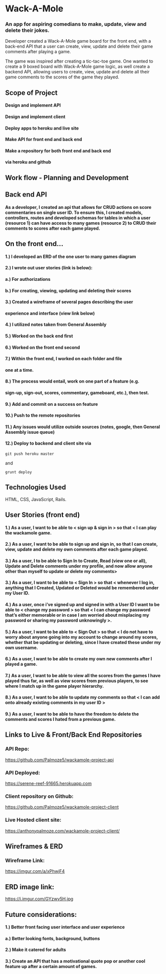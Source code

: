 # Wack-A-Mole
### An app for aspiring comedians to make, update, view and delete their jokes.
Developer created a Wack-A-Mole game board for the front end, with a back-end API that a user can create, view, update and delete their game comments after playing a game.

The game was inspired after creating a tic-tac-toe game. One wanted to create a 9 boxed board with Wack-A-Mole game logic, as well create a backend API, allowing users to create, view, update and delete all their game comments to the scores of the game they played.

## Scope of Project
#### Design and implement API
#### Design and implement client
#### Deploy apps to heroku and live site
#### Make API for front end and back end
#### Make a repository for both front end and back end
#### via heroku and github

## Work flow - Planning and Development
## Back end API
#### As a developer, I created an api that allows for CRUD actions on score commentaries on single user ID. To ensure this, I created models, controllers, routes and developed schemas for tables in which a user (resource 1) can have access to many games (resource 2) to CRUD their comments to scores after each game played.

## On the front end...
#### 1.) I developed an ERD of the one user to many games diagram
#### 2.) I wrote out user stories (link is below):
#### a.) For authorizations
#### b.) For creating, viewing, updating and deleting their scores
#### 3.) Created a wireframe of several pages describing the user
#### experience and interface (view link below)
#### 4.) I utilized notes taken from General Assembly
#### 5.) Worked on the back end first
#### 6.) Worked on the front end second
#### 7.) Within the front end, I worked on each folder and file
#### one at a time.
#### 8.) The process would entail, work on one part of a feature (e.g.
#### sign-up, sign-out, scores, commentary, gameboard, etc.), then test.
#### 9.) Add and commit on a success on feature
#### 10.) Push to the remote repositories
#### 11.) Any issues would utilize outside sources (notes, google, then General Assembly issue queue)
#### 12.) Deploy to backend and client site via
```
git push heroku master
```
and
```
grunt deploy
```

## Technologies Used
HTML,
CSS,
JavaScript,
Rails.

## User Stories (front end)
#### 1.) As a user, I want to be able to < sign up & sign in > so that < I can play the wackamole game.
#### 2.) As a user, I want to be able to sign up and sign in, so that I can create, view, update and delete my own comments after each game played.
#### 3.) As a user, I to be able to Sign In to Create, Read (view one or all), Update and Delete comments under my profile, and now allow anyone other than myself to update or delete my comments>
#### 3.) As a user, I want to be able to < Sign In > so that < whenever I log in, anything that I Created, Updated or Deleted would be remembered under my User ID.
#### 4.) As a user, once i’ve signed up and signed in with a User ID  I want to be able to < change my password > so that < I can change my password that’s either memorable or in case I am worried about misplacing my password or sharing my password unknowingly >.
#### 5.) As a user, I want to be able to < Sign Out > so that < I do not have to worry about anyone going into my account to change around my scores, whether that be updating or deleting, since I have created these under my own username.
#### 6.) As a user, I want to be able to create my own new comments after I played a game.
#### 7.) As a user, I want to be able to view all the scores from the games I have played thus far, as well as view scores from previous players, to see where I match up in the game player hierarchy.
#### 8.) As a user, I want to be able to update my comments so that < I can add onto already existing comments in my user ID >
#### 9.) As a user, I want to be able to have the freedom to delete the comments and scores I hated from a previous game.

## Links to Live & Front/Back End Repositories
### API Repo:
https://github.com/Palmoze5/wackamole-project-api
### API Deployed:
https://serene-reef-91665.herokuapp.com
### Client repository on Github:
https://github.com/Palmoze5/wackamole-project-client
### Live Hosted client site:
https://anthonypalmoze.com/wackamole-project-client/

## Wireframes & ERD
### Wireframe Link:
https://imgur.com/a/xPhwjF4
## ERD image link:
https://i.imgur.com/GYzwv5H.jpg

## Future considerations:
#### 1.) Better front facing user interface and user experience
#### a.) Better looking fonts, background, buttons
#### 2.) Make it catered for adults
#### 3.) Create an API that has a motivational quote pop or another cool feature up after a certain amount of games.

